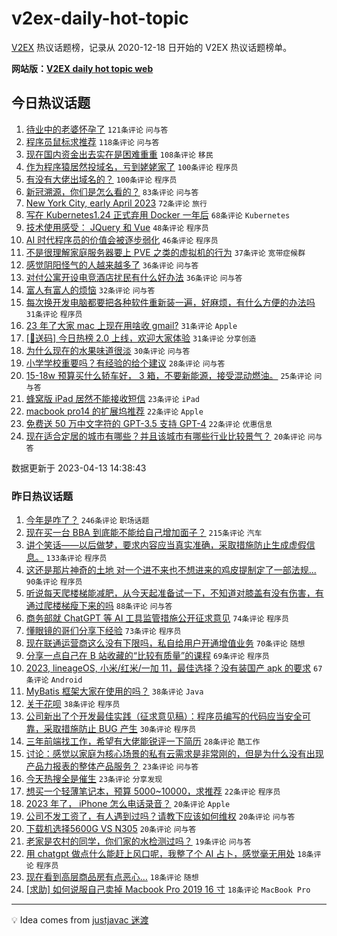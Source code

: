 # v2ex-daily-hot-topic

[V2EX](https://www.v2ex.com/) 热议话题榜，记录从 2020-12-18 日开始的 V2EX 热议话题榜单。

**网站版：[V2EX daily hot topic web](https://boojack.github.io/v2ex-daily-hot-topic-web/)**

## 今日热议话题

<!-- TODAY BEGIN -->

1. [待业中的老婆怀孕了](https://www.v2ex.com/t/932114) `121条评论` `问与答`
1. [程序员鼠标求推荐](https://www.v2ex.com/t/932112) `118条评论` `问与答`
1. [现在国内资金出去实在是困难重重](https://www.v2ex.com/t/932155) `108条评论` `移民`
1. [作为程序猿居然投域名，亏到姥姥家了](https://www.v2ex.com/t/932122) `100条评论` `程序员`
1. [有没有大佬出域名的？](https://www.v2ex.com/t/932165) `100条评论` `程序员`
1. [新冠溯源，你们是怎么看的？](https://www.v2ex.com/t/932211) `83条评论` `问与答`
1. [New York City, early April 2023](https://www.v2ex.com/t/932113) `72条评论` `旅行`
1. [写在 Kubernetes1.24 正式弃用 Docker 一年后](https://www.v2ex.com/t/932173) `68条评论` `Kubernetes`
1. [技术使用感受： JQuery 和 Vue](https://www.v2ex.com/t/932298) `48条评论` `程序员`
1. [AI 时代程序员的价值会被逐步弱化](https://www.v2ex.com/t/932168) `46条评论` `程序员`
1. [不是很理解家庭服务器要上 PVE 之类的虚拟机的行为](https://www.v2ex.com/t/932187) `37条评论` `宽带症候群`
1. [感觉阴阳怪气的人越来越多了](https://www.v2ex.com/t/932235) `36条评论` `问与答`
1. [对付公寓开设电竞酒店扰民有什么好办法](https://www.v2ex.com/t/932143) `36条评论` `问与答`
1. [富人有富人的烦恼](https://www.v2ex.com/t/932233) `32条评论` `问与答`
1. [每次换开发电脑都要把各种软件重新装一遍，好麻烦，有什么方便的办法吗](https://www.v2ex.com/t/932265) `31条评论` `程序员`
1. [23 年了大家 mac 上现在用啥收 gmail?](https://www.v2ex.com/t/932261) `31条评论` `Apple`
1. [[🎁送码] 今日热榜 2.0 上线，欢迎大家体验](https://www.v2ex.com/t/932149) `31条评论` `分享创造`
1. [为什么现在的水果味道很淡](https://www.v2ex.com/t/932272) `30条评论` `问与答`
1. [小学学校重要吗？有经验的给个建议](https://www.v2ex.com/t/932234) `28条评论` `问与答`
1. [15-18w 预算买什么轿车好， 3 箱，不要新能源，接受混动燃油。](https://www.v2ex.com/t/932243) `25条评论` `问与答`
1. [蜂窝版 iPad 居然不能接收短信](https://www.v2ex.com/t/932212) `23条评论` `iPad`
1. [macbook pro14 的扩展坞推荐](https://www.v2ex.com/t/932257) `22条评论` `Apple`
1. [免费送 50 万中文字符的 GPT-3.5 支持 GPT-4](https://www.v2ex.com/t/932200) `22条评论` `优惠信息`
1. [现在适合定居的城市有哪些？并且该城市有哪些行业比较景气？](https://www.v2ex.com/t/932121) `20条评论` `问与答`

数据更新于 2023-04-13 14:38:43

<!-- TODAY END -->

### 昨日热议话题

<!-- YESTERDAY BEGIN -->

1. [今年是咋了？](https://www.v2ex.com/t/931938) `246条评论` `职场话题`
1. [现在买一台 BBA 到底能不能给自己增加面子？](https://www.v2ex.com/t/931791) `215条评论` `汽车`
1. [讲个笑话——以后做梦，要求内容应当真实准确，采取措施防止生成虚假信息。](https://www.v2ex.com/t/931819) `133条评论` `程序员`
1. [这还是那片神奇的土地 对一个进不来也不想进来的鸡皮提制定了一部法规...](https://www.v2ex.com/t/931842) `90条评论` `程序员`
1. [听说每天爬楼梯能减肥，从今天起准备试一下，不知道对膝盖有没有伤害，有通过爬楼梯瘦下来的吗](https://www.v2ex.com/t/931797) `88条评论` `问与答`
1. [商务部就 ChatGPT 等 AI 工具监管措施公开征求意见](https://www.v2ex.com/t/931898) `74条评论` `程序员`
1. [懂眼镜的哥们分享下经验](https://www.v2ex.com/t/931825) `73条评论` `程序员`
1. [现在联通运营商这么没有下限吗，私自给用户开通增值业务](https://www.v2ex.com/t/931795) `70条评论` `随想`
1. [分享一点自己在 B 站收藏的“比较有质量”的课程](https://www.v2ex.com/t/931949) `69条评论` `程序员`
1. [2023, lineageOS, 小米/红米/一加 11，最佳选择？没有装国产 apk 的要求](https://www.v2ex.com/t/931798) `67条评论` `Android`
1. [MyBatis 框架大家在使用的吗？](https://www.v2ex.com/t/931976) `38条评论` `Java`
1. [关于花呗](https://www.v2ex.com/t/931880) `38条评论` `程序员`
1. [公司新出了个开发最佳实践（征求意见稿）：程序员编写的代码应当安全可靠，采取措施防止 BUG 产生](https://www.v2ex.com/t/931884) `30条评论` `程序员`
1. [三年前端找工作，希望有大佬能锐评一下简历](https://www.v2ex.com/t/931939) `28条评论` `酷工作`
1. [讨论：感觉以家庭为核心场景的私有云需求是非常刚的，但是为什么没有出现产品力报表的整体产品服务？](https://www.v2ex.com/t/931935) `23条评论` `问与答`
1. [今天热搜全是催生](https://www.v2ex.com/t/931855) `23条评论` `分享发现`
1. [想买一个轻薄笔记本，预算 5000~10000，求推荐](https://www.v2ex.com/t/931856) `22条评论` `程序员`
1. [2023 年了， iPhone 怎么电话录音？](https://www.v2ex.com/t/931920) `20条评论` `Apple`
1. [公司不发工资了，有人遇到过吗？请教下应该如何维权](https://www.v2ex.com/t/931882) `20条评论` `问与答`
1. [下载机选择5600G VS N305](https://www.v2ex.com/t/931813) `20条评论` `问与答`
1. [老家是农村的同学，你们家的水检测过吗？](https://www.v2ex.com/t/932066) `19条评论` `问与答`
1. [用 chatgpt 做点什么能赶上风口呢，我整了个 AI 占卜，感觉毫无用处](https://www.v2ex.com/t/932093) `18条评论` `程序员`
1. [现在看到高层商品房有点恶心…](https://www.v2ex.com/t/932075) `18条评论` `随想`
1. [[求助] 如何说服自己卖掉 Macbook Pro 2019 16 寸](https://www.v2ex.com/t/931984) `18条评论` `MacBook Pro`

<!-- YESTERDAY END -->

---

💡 Idea comes from [justjavac 迷渡](https://github.com/justjavac/)
